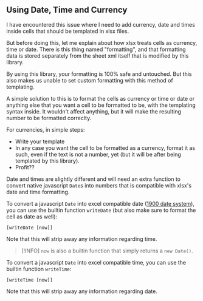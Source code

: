 ## Using Date, Time and Currency

I have encountered this issue where I need to add currency, date and times
inside cells that should be templated in xlsx files.

But before doing this, let me explain about how xlsx treats cells as currency,
time or date. There is this thing named "formatting", and that formatting data
is stored separately from the sheet xml itself that is modified by this
library.

By using this library, your formatting is 100% safe and untouched. But this
also makes us unable to set custom formatting with this method of templating.

A simple solution to this is to format the cells as currency or time or date or
anything else that you want a cell to be formatted to be, with the templating
syntax inside. It wouldn't affect anything, but it will make the resulting
number to be formatted correclty.

For currencies, in simple steps:

- Write your template
- In any case you want the cell to be formatted as a currency, format it as
  such, even if the text is not a number, yet (but it will be after being
  templated by this library).
- Profit??

Date and times are slightly different and will need an extra function to
convert native javascript `Date`s into numbers that is compatible with xlsx's
date and time formatting.

To convert a javascript `Date` into excel compatible date
([1900 date system](https://support.microsoft.com/en-us/office/date-systems-in-excel-e7fe7167-48a9-4b96-bb53-5612a800b487)),
you can use the builtin function `writeDate` (but also make sure to format the
cell as date as well):

```
[writeDate [now]]
```

Note that this will strip away any information regarding time.

> [!INFO]
> `now` is also a builtin function that simply returns a `new Date()`.

To convert a javascript `Date` into excel compatible time, you can use the
builtin function `writeTime`:

```
[writeTime [now]]
```

Note that this will strip away any information regarding date.
